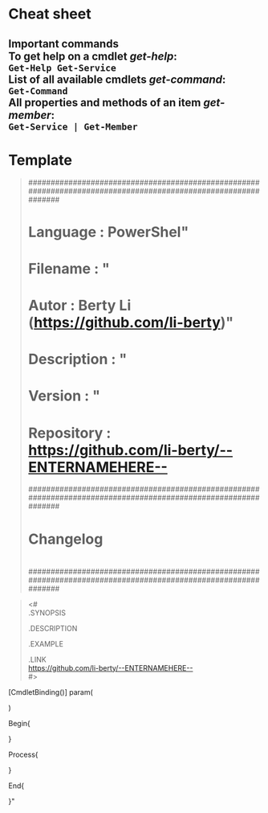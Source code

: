 # Cheat sheet
**Important commands**  
To get help on a cmdlet *__get-help__*:  
`Get-Help Get-Service`  
List of all available cmdlets *__get-command__*:  
`Get-Command`  
All properties and methods of an item *__get-member__*:  
`Get-Service | Get-Member`  
---
# Template

> ###############################################################################################################
> # Language    : PowerShel"
> # Filename    : "
> # Autor       : Berty Li (https://github.com/li-berty)"
> # Description : "
> # Version     : "
> # Repository  : https://github.com/li-berty/--ENTERNAMEHERE--
> ###############################################################################################################
> #
> # Changelog
> #
> ###############################################################################################################

> <#  
>   .SYNOPSIS  
>
>   .DESCRIPTION  
>  
>   .EXAMPLE  
>  
>    .LINK  
>    https://github.com/li-berty/--ENTERNAMEHERE--  
> #>  

[CmdletBinding()]
param(

)

Begin{

}

Process{

}

End{

}"
